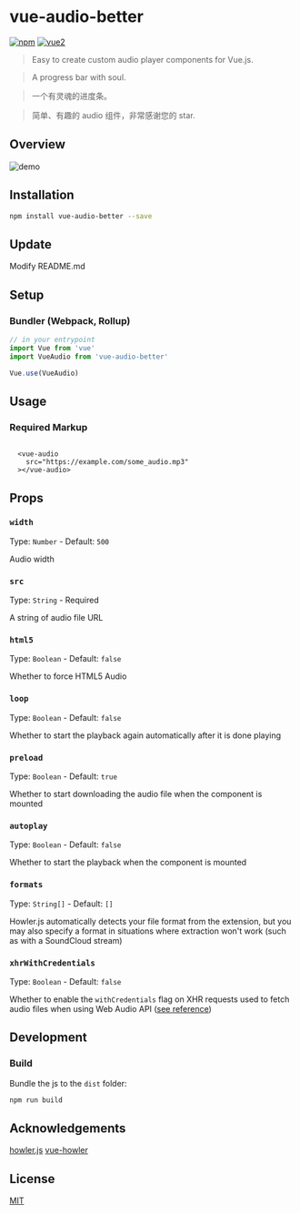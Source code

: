 # vue-audio-better

[![npm](https://img.shields.io/badge/npm-v1.2.2-blue)](https://www.npmjs.com/package/vue-audio-better) [![vue2](https://img.shields.io/badge/vue-2.x-green)](https://vuejs.org/)

> Easy to create custom audio player components for Vue.js.

> A progress bar with soul.

> 一个有灵魂的进度条。

> 简单、有趣的 audio 组件，非常感谢您的 star.

## Overview

![demo](https://upload-images.jianshu.io/upload_images/14529741-470e99c10ca2103d.png?imageMogr2/auto-orient/strip|imageView2/2/w/372/format/webp)

## Installation

```bash
npm install vue-audio-better --save
```

## Update

Modify README.md

## Setup

### Bundler (Webpack, Rollup)

```js
// in your entrypoint
import Vue from 'vue'
import VueAudio from 'vue-audio-better'

Vue.use(VueAudio)
```

## Usage

### Required Markup

```vue

  <vue-audio
    src="https://example.com/some_audio.mp3"
  ></vue-audio>

```

## Props

### `width`

Type: `Number` - Default: `500`

Audio width

### `src`

Type: `String` - Required

A string of audio file URL

### `html5`

Type: `Boolean` - Default: `false`

Whether to force HTML5 Audio

### `loop`

Type: `Boolean` - Default: `false`

Whether to start the playback again
automatically after it is done playing

### `preload`

Type: `Boolean` - Default: `true`

Whether to start downloading the audio
file when the component is mounted

### `autoplay`

Type: `Boolean` - Default: `false`

Whether to start the playback
when the component is mounted

### `formats`

Type: `String[]` - Default: `[]`

Howler.js automatically detects your file format from the extension,
but you may also specify a format in situations where extraction won't work
(such as with a SoundCloud stream)

### `xhrWithCredentials`

Type: `Boolean` - Default: `false`

Whether to enable the `withCredentials` flag on XHR requests
used to fetch audio files when using Web Audio API ([see reference](https://developer.mozilla.org/en-US/docs/Web/API/XMLHttpRequest/withCredentials))

## Development

### Build

Bundle the js to the `dist` folder:

```bash
npm run build
```

## Acknowledgements

[howler.js](https://github.com/goldfire/howler.js)
[vue-howler](https://github.com/mickdekkers/vue-howler)

## License

[MIT](http://opensource.org/licenses/MIT)
